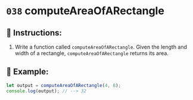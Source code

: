 # `038` computeAreaOfARectangle

## 📝 Instructions:

1. Write a function called `computeAreaOfARectangle`. Given the length and width of a rectangle, `computeAreaOfARectangle` returns its area.

## 📎 Example:

```Javascript
let output = computeAreaOfARectangle(4, 8);
console.log(output); // --> 32
```
